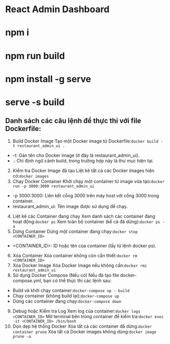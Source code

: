 # React Admin Dashboard

# npm i
# npm run build
# npm install -g serve
#  serve -s build

## Danh sách các câu lệnh để thực thi với file Dockerfile:
1. Build Docker Image
Tạo một Docker image từ Dockerfile:`docker build -t restaurant_admin_ui .`
- -t: Gán tên cho Docker image (ở đây là restaurant_admin_ui).
- .: Chỉ định ngữ cảnh build, trong trường hợp này là thư mục hiện tại.
2. Kiểm tra Docker Image đã tạo
Liệt kê tất cả các Docker images hiện có:`docker images`
3. Chạy Docker Container
Khởi chạy một container từ image vừa tạo:`docker run -p 3000:3000 restaurant_admin_ui`
- -p 3000:3000: Liên kết cổng 3000 trên máy host với cổng 3000 trong container.
- restaurant_admin_ui: Tên image được sử dụng để chạy.
4. Liệt kê các Container đang chạy
Xem danh sách các container đang hoạt động:`docker ps`
Xem toàn bộ container (kể cả đã dừng):`docker ps -a`
5. Dừng Container
Dừng một container đang chạy:`docker stop <CONTAINER_ID>`
- <CONTAINER_ID>: ID hoặc tên của container (lấy từ lệnh docker ps).
6. Xóa Container
Xóa container không còn cần thiết:`docker rm <CONTAINER_ID>`
7. Xóa Docker Image
Xóa Docker image nếu không cần:`docker rmi restaurant_admin_ui`
8. Sử dụng Docker Compose (Nếu có)
Nếu đã tạo file docker-compose.yml, bạn có thể thực thi các lệnh sau:

- Build và khởi chạy container:`docker-compose up --build`
- Chạy container (không build lại):`docker-compose up`
- Dừng các container đang chạy:`docker-compose down`
9. Debug hoặc Kiểm tra Log
Xem log của container:`docker logs <CONTAINER_ID>`
Mở terminal bên trong container để kiểm tra:`docker exec -it <CONTAINER_ID> /bin/bash`
10. Dọn dẹp hệ thống Docker
Xóa tất cả các container đã dừng:`docker container prune`
Xóa tất cả Docker images không dùng:`docker image prune -a`